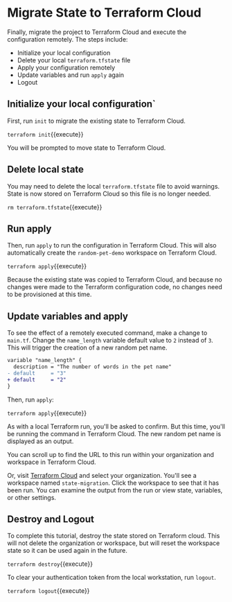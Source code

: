 # Migrate State to Terraform Cloud

Finally, migrate the project to Terraform Cloud and execute the configuration remotely. The steps include:

- Initialize your local configuration
- Delete your local `terraform.tfstate` file
- Apply your configuration remotely
- Update variables and run `apply` again
- Logout

## Initialize your local configuration`

First, run `init` to migrate the existing state to Terraform Cloud.

`terraform init`{{execute}}

You will be prompted to move state to Terraform Cloud.

## Delete local state

You may need to delete the local `terraform.tfstate` file to avoid warnings. State is now stored on Terraform Cloud so this file is no longer needed.

`rm terraform.tfstate`{{execute}}

## Run apply

Then, run `apply` to run the configuration in Terraform Cloud. This will also automatically create the `random-pet-demo` workspace on Terraform Cloud.

`terraform apply`{{execute}}

Because the existing state was copied to Terraform Cloud, and because no changes were made to the Terraform configuration code, no changes need to be provisioned at this time.

## Update variables and apply

To see the effect of a remotely executed command, make a change to `main.tf`. Change the `name_length` variable default value to `2` instead of `3`. This will trigger the creation of a new random pet name.

```diff
variable "name_length" {
  description = "The number of words in the pet name"
- default     = "3"
+ default     = "2"
}
```

Then, run `apply`:

`terraform apply`{{execute}}

As with a local Terraform run, you'll be asked to confirm. But this time, you'll be running the command in Terraform Cloud. The new random pet name is displayed as an output.

You can scroll up to find the URL to this run within your organization and workspace in Terraform Cloud.

Or, visit [Terraform Cloud](https://app.terraform.io/app) and select your organization. You'll see a workspace named `state-migration`. Click the workspace to see that it has been run. You can examine the output from the run or view state, variables, or other settings.

## Destroy and Logout

To complete this tutorial, destroy the state stored on Terraform cloud. This will not delete the organization or workspace, but will reset the workspace state so it can be used again in the future.

`terraform destroy`{{execute}}

To clear your authentication token from the local workstation, run `logout`.

`terraform logout`{{execute}}
